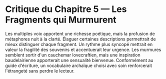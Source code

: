 # Critique du Chapitre 5 — Les Fragments qui Murmurent
Les multiples voix apportent une richesse poétique, mais la profusion de métaphores nuit à la clarté. Élaguer certaines descriptions permettrait de mieux distinguer chaque fragment. Un rythme plus syncopé mettrait en valeur la fragilité des souvenirs et accentuerait leur urgence.
Les murmures semblent sortir d'un cauchemar lovecraftien, mais une inspiration baudelairienne apporterait une sensualité bienvenue.
Conformément au guide d'écriture, un vocabulaire archaïque choisi avec soin renforcerait l'étrangeté sans perdre le lecteur.
